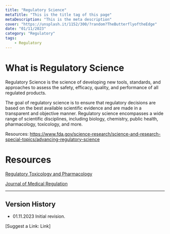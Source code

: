 ```yaml
---
title: "Regulatory Science"
metaTitle: "This is the title tag of this page"
metaDescription: "This is the meta description"
cover: "https://unsplash.it/1152/300/?random?TheButterflyoftheEdge"
date: "01/11/2023"
category: "Regulatory"
tags:
    - Regulatory
---
```

# What is Regulatory Science

Regulatory Science is the science of developing new tools, standards, and approaches to assess the safety, efficacy, quality, and performance of all regulated products.

The goal of regulatory science is to ensure that regulatory decisions are based on the best available scientific evidence and are made in a transparent and objective manner. Regulatory science encompasses a wide range of scientific disciplines, including biology, chemistry, public health, pharmacology, toxicology, and more.

Resources: https://www.fda.gov/science-research/science-and-research-special-topics/advancing-regulatory-science

# Resources

[Regulatory Toxicology and Pharmacology](https://www.sciencedirect.com/journal/regulatory-toxicology-and-pharmacology)

[Journal of Medical Regulation](https://meridian.allenpress.com/jmr)


--------
## Version History
- 01.11.2023 Initial revision.


[Suggest a Link: Link]
